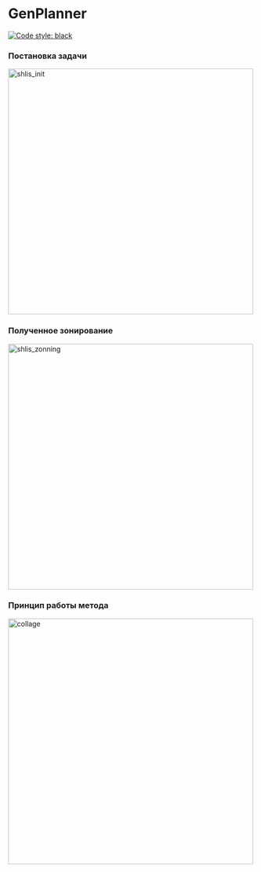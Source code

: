 # GenPlanner

[![Code style: black](https://img.shields.io/badge/code%20style-black-000000.svg)](https://github.com/psf/black)

### Постановка задачи
<img src="https://github.com/user-attachments/assets/7b85778d-922f-435a-807d-00d429568b58" alt="shlis_init" width="500">

### Полученное зонирование
<img src="https://github.com/user-attachments/assets/2ac71257-8792-49fa-a464-e22fbaf901dd" alt="shlis_zonning" width="500">

### Принцип работы метода 

<img src="https://github.com/user-attachments/assets/dbeeb11a-e04f-43a7-b0ad-ff32f3899022" alt="collage" width="500">
